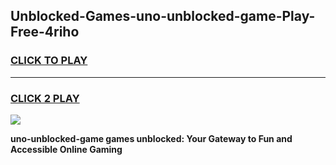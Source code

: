 
## Unblocked-Games-uno-unblocked-game-Play-Free-4riho
<h3>
<a href="https://premium76.site?title=uno-unblocked-game&ref=18A">CLICK TO PLAY</a></h3>
<hr>

<h3>
<a href="https://premium76.site?title=uno-unblocked-game&ref=18A">CLICK 2 PLAY</a>
  
</h3>

<a href="https://premium76.site?title=uno-unblocked-game&ref=18A"><img src="https://clearcache.store/games.png"></a>


**uno-unblocked-game games unblocked: Your Gateway to Fun and Accessible Online Gaming**
